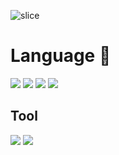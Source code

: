 ![slice](https://capsule-render.vercel.app/api?type=slice&color=auto&height=200&text=Hwang%Soonwook&fontSize=40&fontAlign=70&rotate=13&fontAlignY=25&desc=Hello,Welcome.&descAlign=70.&descAlignY=44)
<h1>Language 💪</h1> 

<div>
     <img src="https://img.shields.io/badge/React-1572B6?style=flat&logo=TypeScript&logoColor=white"/>
    <img src="https://img.shields.io/badge/TypeScript-000?style=flat&logo=TypeScript&logoColor=white"/>

<img src="https://img.shields.io/badge/CSS-00B265?style=flat&logo=TypeScript&logoColor=white"/>
  <img src="https://img.shields.io/badge/HTML5-FF4154?style=flat&logo=TypeScript&logoColor=white"/>
    
<div/>

<h2>Tool</h2> 
  <img src="https://img.shields.io/badge/React Query-FF4154?style=flat&logo=TypeScript&logoColor=white"/> 
  <img src="https://img.shields.io/badge/Redux-764ABC?style=flat&logo=TypeScript&logoColor=white"/> 
  
